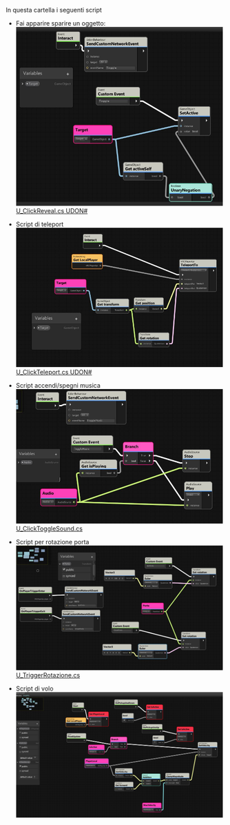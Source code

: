 In questa cartella i seguenti script

* Fai apparire sparire un oggetto:
![](GraphReveal.jpg)
[U_ClickReveal.cs UDON#](U_ClickReveal.cs)

* Script di teleport
  ![](GraphTeleport.jpg)
  [U_ClickTeleport.cs UDON#](U_ClickTeleport.csReveal.cs)

* Script accendi/spegni musica
![](GraphPlayMusic.jpg)
[U_ClickToggleSound.cs](U_ClickToggleSound.cs)

* Script per rotazione porta
![](GraphRotazione.jpg)
[U_TriggerRotazione.cs](U_TriggerRotazione.cs)

* Script di volo
  ![](GraphFly.jpg)
  [](../5.meeting26maggio%20building/FlyingObject.cs)
